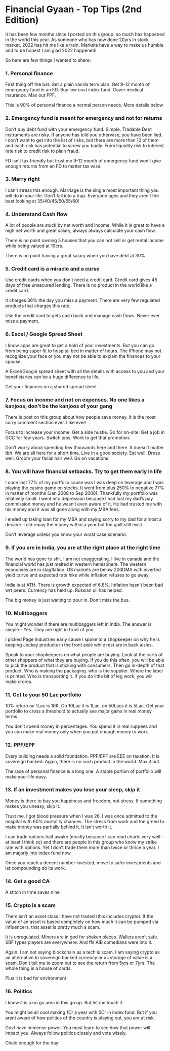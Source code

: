 # Financial Gyaan - Top Tips (2nd Edition)

<!-- This is revised post to be created
https://www.facebook.com/groups/asanideasforwealth/posts/8358643037539849/
-->

It has been few months since I posted on this group. so much has happened in the world this year. As someone who has now done 20yrs in stock market, 2022 has hit me like a train. Markets have a way to make us humble and to be honest I am glad 2022 happened! 

So here are few things I wanted to share: 

### 1. Personal finance 
First thing off the bat. Get a plain vanilla term plan. Get 9-12 month of emergency fund in an FD. Buy low cost index fund. Cover medical insurance. Max out PPF. 

This is 90% of personal finance a normal person needs. More details below

### 2. Emergency fund is meant for emergency and not for returns
Don’t buy debt fund with your emergency fund. Simple. Tradable Debt instruments are risky. If anyone has told you otherwise, you have been lied. I don’t want to get into the list of risks, but there are more than 10 of them and each risk has potential to screw you badly. From liquidity risk to interest rate risk to credit risk to plain fraud. 

FD isn’t tax friendly but trust me 9-12 month of emergency fund won’t give enough returns from an FD to matter tax wise. 

### 3. Marry right 
I can’t stress this enough. Marriage is the single most important thing you will do in your life. Don’t fall into a trap. Everyone ages and they aren’t the best looking at 35/40/45/50/55/60! 

### 4. Understand Cash flow
A lot of people are stuck by net worth and income. While it is great to have a high net worth and great salary, always always calculate your cash flow. 

There is no point owning 5 houses that you can not sell or get rental income while being valued at 10crs. 

There is no point having a great salary when you have debt at 30%

### 5. Credit card is a miracle and a curse 
Use credit cards when you don’t need a credit card. Credit card gives 45 days of free unsecured lending. There is no product in the world like a credit card. 

It charges 36% the day you miss a payment. There are very few regulated products that charges this rate. 

Use the credit card to gets cash back and manage cash flows. Never ever miss a payment. 

### 6. Excel / Google Spread Sheet 
I know apps are great to get a hold of your investments. But you can go from being super fit to hospital bed in matter of hours. The iPhone may not recognize your face or you may not be able to explain the finances to your spouse. 

A Excel/Google spread sheet with all the details with access to you and your beneficiaries can be a huge difference to life. 

Get your finances on a shared spread sheet 

### 7. Focus on income and not on expenses. No one likes a kanjoos, don’t be the kanjoos of your gang
There is post on this group about how people save money. It is the most sorry comment section ever. Like ever! 

Focus to increase your income. Get a side hustle. Go for on-site. Get a job in GCC for few years. Switch jobs. Work to get that promotion. 

Don’t worry about spending few thousands here and there. It doesn’t matter tbh. We are all here for a short time. Live in a good society. Eat well. Dress well. Groom your facial hair well. Go on vacations. 

### 8. You will have financial setbacks. Try to get them early in life 
I once lost 77% of my portfolio cause was I was deep on leverage and I was playing the casino game on stocks. It went from plus 250% to negative 77% in matter of months (Jan 2008 to Sep 2008). Thankfully my portfolio was relatively small. I went into depression because I had lost my dad’s pay commission money and he wasn’t even aware of it. He had trusted me with his money and it was all gone along with my MBA fees. 

I ended up taking loan for my MBA and saying sorry to my dad for almost a decade. I did repay the money within a year but the guilt still exist. 

Don’t leverage unless you know your worst case scenario. 

### 9. If you are in India, you are at the right place at the right time 
The world has gone to shit. I am not exaggerating. I live in canada and the financial world has just melted in western hemisphere. The western economies are in stagflation. US markets are below 200DMA with inverted yield curve and expected rate hike while inflation refuses to go away. 

India is at ATH. There is growth expected of 6.8%. Inflation hasn’t been bad wrt peers. Currency has held up. Russian oil has helped. 

The big money is just waiting to pour in. Don’t miss the bus. 

### 10. Mulitbaggers 
You might wonder if there are multibaggers left in india. The answer is simple - Yes. They are right in front of you. 

I picked Page Industries early cause I spoke to a shopkeeper on why he is keeping Jockey products in the front aisle while rest are in back aisles. 

Speak to your shopkeepers on what people are buying. Look at the carts of other shoppers of what they are buying. If you do this often, you will be able to pick the product that is sticking with consumers. Then go in-depth of that product. Who is making the packaging. who is the supplier. Where the label is printed. Who is transporting it. If you do little bit of leg work, you will make crores. 

### 11. Get to your 50 Lac portfolio 
10% return on 1Lac is 10K. On 10Lac it is 1Lac. on 50Lacs it is 5Lac. Get your portfolio to cross a threshold to actually see major gains in real money terms. 

You don’t spend money in percentages. You spend it in real ruppees and you can make real money only when you put enough money to work. 

### 12. PPF/EPF 
Every building needs a solid foundation. PPF/EPF are EEE on taxation. It is sovereign backed. Again, there is no such product in the world. Max it out. 

The race of personal finance is a long one. A stable portion of portfolio will make your life easy. 

### 13. If an investment makes you lose your sleep, skip it 
Money is there to buy you happiness and freedom, not stress. If something makes you uneasy, skip it. 

Trust me. I got blood pressure when I was 26. I was once admitted to the hospital with 60% mortality chances. The stress from work and the greed to make money was
partially behind it. It isn’t worth it. 

I can trade options half awake (mostly because I can read charts very well - at least I think so) and there are people in this group who know my strike rate with options. Yet I don’t trade them more than twice or thrice a year. I am majorly into index fund now. 

Once you reach a decent number invested, move to safer investments and let compounding do its work. 

### 14. Get a good CA
A stitch in time saves nine

### 15. Crypto is a scam
There isn’t an asset class I have not traded (this includes crypto). If the value of an asset is based completely on how much it can be pumped via influencers, that asset is pretty much a scam. 

It is unregulated. Miners are in god for shaken places. Wallets aren’t safe. SBF types players are everywhere. And ffs AIB comedians were into it. 

Again. I am not saying blockchain as a tech is scam. I am saying crypto as an alternative to sovereign backed currency or as storage of value is a scam. Don’t tell me to zoom out to see the return from 5yrs or 7yrs. The whole thing is a house of cards. 

Plus it is bad for environment 

### 16. Politics 
I know it is a no go area in this group. But let me touch it. 

You might be all cool making 1Cr a year with 5Cr in index fund. But if you arent aware of how politics of the country is playing out, you are at risk. 

Govt have immense power. You must learn to see how that power will impact you. Always follow politics closely and vote wisely. 

Chalo enough for the day!

